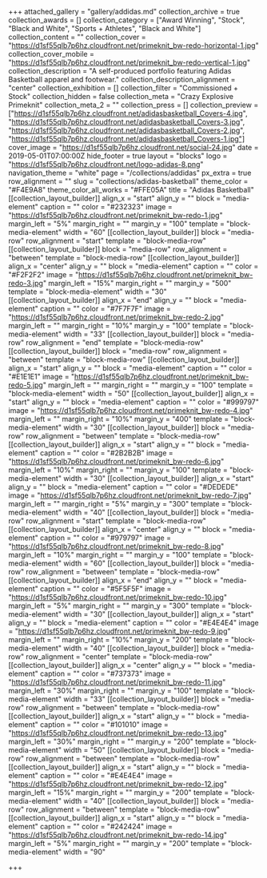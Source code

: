 +++
attached_gallery = "gallery/addidas.md"
collection_archive = true
collection_awards = []
collection_category = ["Award Winning", "Stock", "Black and White", "Sports + Athletes", "Black and White"]
collection_content = ""
collection_cover = "https://d1sf55qlb7p6hz.cloudfront.net/primeknit_bw-redo-horizontal-1.jpg"
collection_cover_mobile = "https://d1sf55qlb7p6hz.cloudfront.net/primeknit_bw-redo-vertical-1.jpg"
collection_description = "A self-produced portfolio featuring Adidas Basketball apparel and footwear."
collection_description_alignment = "center"
collection_exhibition = []
collection_filter = "Commissioned + Stock"
collection_hidden = false
collection_meta = "Crazy Explosive Primeknit"
collection_meta_2 = ""
collection_press = []
collection_preview = ["https://d1sf55qlb7p6hz.cloudfront.net/adidasbasketball_Covers-4.jpg", "https://d1sf55qlb7p6hz.cloudfront.net/adidasbasketball_Covers-3.jpg", "https://d1sf55qlb7p6hz.cloudfront.net/adidasbasketball_Covers-2.jpg", "https://d1sf55qlb7p6hz.cloudfront.net/adidasbasketball_Covers-1.jpg"]
cover_image = "https://d1sf55qlb7p6hz.cloudfront.net/social-24.jpg"
date = 2019-05-01T07:00:00Z
hide_footer = true
layout = "blocks"
logo = "https://d1sf55qlb7p6hz.cloudfront.net/logo-adidas-8.png"
navigation_theme = "white"
page = "/collections/addidas"
px_extra = true
row_alignment = ""
slug = "collections/adidas-basketball"
theme_color = "#F4E9A8"
theme_color_all_works = "#FFE05A"
title = "Adidas Basketball"
[[collection_layout_builder]]
align_x = "start"
align_y = ""
block = "media-element"
caption = ""
color = "#232323"
image = "https://d1sf55qlb7p6hz.cloudfront.net/primeknit_bw-redo-1.jpg"
margin_left = "5%"
margin_right = ""
margin_y = "100"
template = "block-media-element"
width = "60"
[[collection_layout_builder]]
block = "media-row"
row_alignment = "start"
template = "block-media-row"
[[collection_layout_builder]]
block = "media-row"
row_alignment = "between"
template = "block-media-row"
[[collection_layout_builder]]
align_x = "center"
align_y = ""
block = "media-element"
caption = ""
color = "#F2F2F2"
image = "https://d1sf55qlb7p6hz.cloudfront.net/primeknit_bw-redo-3.jpg"
margin_left = "15%"
margin_right = ""
margin_y = "500"
template = "block-media-element"
width = "30"
[[collection_layout_builder]]
align_x = "end"
align_y = ""
block = "media-element"
caption = ""
color = "#7F7F7F"
image = "https://d1sf55qlb7p6hz.cloudfront.net/primeknit_bw-redo-2.jpg"
margin_left = ""
margin_right = "10%"
margin_y = "100"
template = "block-media-element"
width = "33"
[[collection_layout_builder]]
block = "media-row"
row_alignment = "end"
template = "block-media-row"
[[collection_layout_builder]]
block = "media-row"
row_alignment = "between"
template = "block-media-row"
[[collection_layout_builder]]
align_x = "start"
align_y = ""
block = "media-element"
caption = ""
color = "#E1E1E1"
image = "https://d1sf55qlb7p6hz.cloudfront.net/primeknit_bw-redo-5.jpg"
margin_left = ""
margin_right = ""
margin_y = "100"
template = "block-media-element"
width = "50"
[[collection_layout_builder]]
align_x = "start"
align_y = ""
block = "media-element"
caption = ""
color = "#999797"
image = "https://d1sf55qlb7p6hz.cloudfront.net/primeknit_bw-redo-4.jpg"
margin_left = ""
margin_right = "10%"
margin_y = "400"
template = "block-media-element"
width = "30"
[[collection_layout_builder]]
block = "media-row"
row_alignment = "between"
template = "block-media-row"
[[collection_layout_builder]]
align_x = "start"
align_y = ""
block = "media-element"
caption = ""
color = "#2B2B2B"
image = "https://d1sf55qlb7p6hz.cloudfront.net/primeknit_bw-redo-6.jpg"
margin_left = "10%"
margin_right = ""
margin_y = "100"
template = "block-media-element"
width = "30"
[[collection_layout_builder]]
align_x = "start"
align_y = ""
block = "media-element"
caption = ""
color = "#DEDEDE"
image = "https://d1sf55qlb7p6hz.cloudfront.net/primeknit_bw-redo-7.jpg"
margin_left = ""
margin_right = "5%"
margin_y = "300"
template = "block-media-element"
width = "40"
[[collection_layout_builder]]
block = "media-row"
row_alignment = "start"
template = "block-media-row"
[[collection_layout_builder]]
align_x = "center"
align_y = ""
block = "media-element"
caption = ""
color = "#979797"
image = "https://d1sf55qlb7p6hz.cloudfront.net/primeknit_bw-redo-8.jpg"
margin_left = "10%"
margin_right = ""
margin_y = "100"
template = "block-media-element"
width = "60"
[[collection_layout_builder]]
block = "media-row"
row_alignment = "between"
template = "block-media-row"
[[collection_layout_builder]]
align_x = "end"
align_y = ""
block = "media-element"
caption = ""
color = "#5F5F5F"
image = "https://d1sf55qlb7p6hz.cloudfront.net/primeknit_bw-redo-10.jpg"
margin_left = "5%"
margin_right = ""
margin_y = "300"
template = "block-media-element"
width = "30"
[[collection_layout_builder]]
align_x = "start"
align_y = ""
block = "media-element"
caption = ""
color = "#E4E4E4"
image = "https://d1sf55qlb7p6hz.cloudfront.net/primeknit_bw-redo-9.jpg"
margin_left = ""
margin_right = "10%"
margin_y = "200"
template = "block-media-element"
width = "40"
[[collection_layout_builder]]
block = "media-row"
row_alignment = "center"
template = "block-media-row"
[[collection_layout_builder]]
align_x = "center"
align_y = ""
block = "media-element"
caption = ""
color = "#737373"
image = "https://d1sf55qlb7p6hz.cloudfront.net/primeknit_bw-redo-11.jpg"
margin_left = "30%"
margin_right = ""
margin_y = "100"
template = "block-media-element"
width = "33"
[[collection_layout_builder]]
block = "media-row"
row_alignment = "between"
template = "block-media-row"
[[collection_layout_builder]]
align_x = "start"
align_y = ""
block = "media-element"
caption = ""
color = "#101010"
image = "https://d1sf55qlb7p6hz.cloudfront.net/primeknit_bw-redo-13.jpg"
margin_left = "30%"
margin_right = ""
margin_y = "200"
template = "block-media-element"
width = "50"
[[collection_layout_builder]]
block = "media-row"
row_alignment = "between"
template = "block-media-row"
[[collection_layout_builder]]
align_x = "start"
align_y = ""
block = "media-element"
caption = ""
color = "#E4E4E4"
image = "https://d1sf55qlb7p6hz.cloudfront.net/primeknit_bw-redo-12.jpg"
margin_left = "15%"
margin_right = ""
margin_y = "200"
template = "block-media-element"
width = "40"
[[collection_layout_builder]]
block = "media-row"
row_alignment = "between"
template = "block-media-row"
[[collection_layout_builder]]
align_x = "start"
align_y = ""
block = "media-element"
caption = ""
color = "#242424"
image = "https://d1sf55qlb7p6hz.cloudfront.net/primeknit_bw-redo-14.jpg"
margin_left = "5%"
margin_right = ""
margin_y = "200"
template = "block-media-element"
width = "90"

+++
